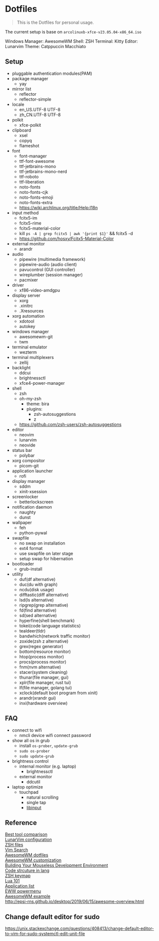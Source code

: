 # Dotfiles

> This is the Dotfiles for personal usage.

The current setup is base on `arcolinuxb-xfce-v23.05.04-x86_64.iso`

Windows Manager: AwesomeWM
Shell: ZSH
Terminal: Kitty
Editor: Lunarvim
Theme: Catppuccin Macchiato

## Setup

- pluggable authentication modules(PAM)
- package manager
  - yay
- mirror list
  - reflector
  - reflector-simple
- locale
  - en_US.UTF-8 UTF-8
  - zh_CN.UTF-8 UTF-8
- polkit
  - xfce-polkit
- clipboard
  - xsel
  - copyq
  - flameshot
- font
  - font-manager
  - ttf-font-awesome
  - ttf-jetbrains-mono
  - ttf-jetbrains-mono-nerd
  - ttf-roboto
  - ttf-liberation
  - noto-fonts
  - noto-fonts-cjk
  - noto-fonts-emoji
  - noto-fonts-extra
  - <https://wiki.archlinux.org/title/Help:I18n>
- input method
  - fcitx5-im
  - fcitx5-rime
  - fcitx5-material-color
  - kill `ps -A | grep fcitx5 | awk '{print $1}'` && fcitx5 -d
  - <https://github.com/hosxy/Fcitx5-Material-Color>
- external monitor
  - arandr
- audio
  - pipewire (multimedia framework)
  - pipewire-audio (audio client)
  - pavucontrol (GUI controller)
  - wireplumber (session manager)
  - pacmixer
- driver
  - xf86-video-amdgpu
- display server
  - xorg
  - .xinitrc
  - .Xresources
- xorg automation
  - xdotool
  - autokey
- windows manager
  - awesomewm-git
  - twm
- terminal emulator
  - wezterm
- terminal multiplexers
  - zellij
- backlight
  - ddcui
  - brightnessctl
  - xfce4-power-manager
- shell
  - zsh
  - oh-my-zsh
    - theme: bira
    - plugins:
      - zsh-autosuggestions
      - z
  - <https://github.com/zsh-users/zsh-autosuggestions>
- editor
  - neovim
  - lunarvim
  - neovide
- status bar
  - polybar
- xorg compositor
  - picom-git
- application launcher
  - rofi
- display manager
  - sddm
  - xinit-xsession
- screenlocker
  - betterlockscreen
- notification daemon
  - naughty
  - dunst
- wallpaper
  - feh
  - python-pywal
- swapfile
  - no swap on installation
  - ext4 format
  - use swapfile on later stage
  - setup swap for hibernation
- bootloader
  - grub-install
- utility
  - duf(df alternative)
  - duc(du with graph)
  - ncdu(disk usage)
  - difftastic(diff alternative)
  - lsd(ls alternative)
  - ripgrep(grep alternative)
  - fd(find alternative)
  - sd(sed alternative)
  - hyperfine(shell benchmark)
  - tokei(code language statistics)
  - tealdeer(tldr)
  - bandwhich(network traffic monitor)
  - zoxide(zsh z alternative)
  - grex(regex generator)
  - bottom(resource monitor)
  - htop(process monitor)
  - procs(process monitor)
  - fnm(nvm alternative)
  - stacer(system cleaning)
  - thunar(file manager, gui)
  - xplr(file manager, rust tui)
  - lf(file manager, golang tui)
  - xclock(default boot program from xinit)
  - arandr(xrandr gui)
  - inxi(hardware overview)

## FAQ

- connect to wifi
  - nmcli device wifi connect <SSID> password <PW>
- show all os in grub
  - install `os-prober`, `update-grub`
  - `sudo os-prober`
  - `sudo update-grub`
- brightness control
  - internal monitor (e.g. laptop)
    - brightnessctl
  - external monitor
    - ddcutil
- laptop optimize
  - touchpad
    - natural scrolling
    - single tap
    - [libinput](https://wiki.archlinux.org/title/Libinput#Via_Xorg_configuration_file)

## Reference

[Best tool comparison](https://www.linuxlinks.com/ClipboardManagers/)<br>
[LunarVim configuration](https://www.lunarvim.org/docs/faq#how-do-i-use-lunarvim-in-neovide)<br>
[ZSH files](https://apple.stackexchange.com/questions/388622/zsh-zprofile-zshrc-zlogin-what-goes-where)<br>
[Vim Search](https://thevaluable.dev/vim-search-find-replace/)<br>
[AwesomeWM dotfiles](https://github.com/AlphaTechnolog/dotfiles)<br>
[AwesomeWM customization](http://epsi-rns.github.io/desktop/2019/06/15/awesome-overview.html)<br>
[Building Your Mouseless Development Environment](https://themouseless.dev/)<br>
[Code strcuture in lang](https://github.com/epsi-rns/case-examples)<br>
[ZSH keymap](https://thevaluable.dev/zsh-line-editor-configuration-mouseless/)<br>
[Lua 101](https://epsi.bitbucket.io/lambda/2020/11/16/playing-with-records-lua-01/)<br>
[Application list](https://wiki.archlinux.org/title/List_of_applications#top-page)<br>
[EWW powermenu](https://dharmx.is-a.dev/eww-powermenu/)<br>
[AwesomeWM example](https://github.com/muammar/awesome/blob/master/autostart.lua)<br>
<http://epsi-rns.github.io/desktop/2019/06/15/awesome-overview.html><br>

## Change default editor for sudo

<https://unix.stackexchange.com/questions/408413/change-default-editor-to-vim-for-sudo-systemctl-edit-unit-file>
